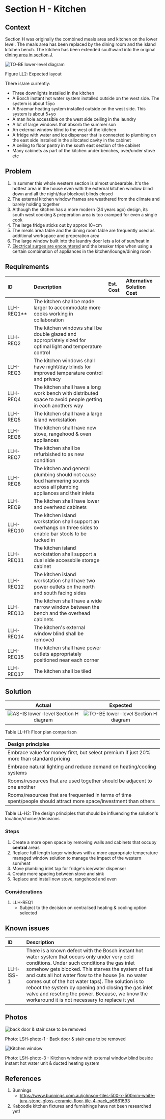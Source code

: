 # Section H - Kitchen

## Context

Section H was originally the combined meals area and kitchen on the lower level. The meals area has been replaced by the dining room and the island kitchen bench. The kitchen has been extended southward into the original [dining area in section J](./section-J-requirements.md).

![TO-BE lower-level diagram](Lower-Level-TO-BE-sections.svg)

Figure LL2: Expected layout

There is/are currently:
* Three downlights installed in the kitchen
* A Bosch instant hot water system installed outside on the west side. The system is about 15yo 
* A Braemar heating system installed outside on the west side. This system is about 5+yo 
* A man hole accessible on the west side ceiling in the laundry
* A lot of large windows that absorb the summer sun
* An external window blind to the west of the kitchen
* A fridge with water and ice dispenser that is connected to plumbing on the east side installed in the allocated cavity in the cabinet
* A ceiling to floor pantry in the south east section of the cabinet
* Many cabinets as part of the kitchen under benches, over/under stove etc


## Problem

1. In summer this whole western section is almost unbearable. It's the hottest area in the house even with the external kitchen window blind down and all the night/day blockout blinds closed
2. The external kitchen window frames are weathered from the climate and barely holding together
3. Although the kitchen has a more modern (24 years ago) design, its south west cooking & preperation area is too cramped for even a single cook
4. The large fridge sticks out by approx 10+cm 
5. The meals area table and the dining room table are frequently used as additional workspace and preperation area
7. The large window built into the laundry door lets a lot of sun/heat in
8. [Electrical surges are encountered](./section-I-requirements.md) and the breaker trips when using a certain combination of appliances in the kitchen/lounge/dining room


## Requirements

|ID|Description|Est. Cost|Alternative Solution Cost|
|:---|:---|:---|:---|
|LLH-REQ1**|The kitchen shall be made larger to accommodate more cooks working in collaboration|||
|LLH-REQ2|The kitchen windows shall be double glazed and appropriately sized for optimal light and temperature control|||
|LLH-REQ3|The kitchen windows shall have night/day blinds for improved temperature control and privacy|||
|LLH-REQ4|The kitchen shall have a long work bench with distributed space to avoid people getting in each anothers way|||
|LLH-REQ5|The kitchen shall have a large island workstation|||
|LLH-REQ6|The kitchen shall have new stove, rangehood & oven appliances|||
|LLH-REQ7|The kitchen shall be refurbished to as new condition|||
|LLH-REQ8|The kitchen and general plumbing should not cause loud hammering sounds across all plumbing appliances and their inlets|||
|LLH-REQ9|The kitchen shall have lower and overhead cabinets|||
|LLH-REQ10|The kitchen island workstation shall support an overhangs on three sides to enable bar stools to be tucked in|||
|LLH-REQ11|The kitchen island workstation shall support a dual side accessbile storage cabinet|||
|LLH-REQ12|The kitchen island workstation shall have two power outlets on the north and south facing sides|||
|LLH-REQ13|The kitchen shall have a wide narrow window between the bench and the overhead cabinets|||
|LLH-REQ14|The kitchen's external window blind shall be removed|||
|LLH-REQ15|The kitchen shall have power outlets appropriately positioned near each corner|||
|LLH-REQ17|The kitchen shall be tiled|||


## Solution

|Actual|Expected|
|:---:|:---:|
|![AS-IS lower-level Section H diagram](Lower-Level-AS-IS-section-H.svg)|![TO-BE lower-level Section H diagram](Lower-Level-TO-BE-section-H.svg)|

Table LL-H1: Floor plan comparison

|Design principles|
|:---|
|Embrace value for money first, but select premium if just 20% more than standard pricing|
|Embrace natural lighting and reduce demand on heating/cooling systems|
|Rooms/resources that are used together should be adjacent to one another|
|Rooms/resources that are frequented in terms of time spent/people should attract more space/investment than others|

Table LL-H2: The design principles that should be influencing the solution's location/choices/decisions


### Steps
1. Create a more open space by removing walls and cabinets that occupy **central** areas
2. Replace full length larger windows with a more appropriate temperature managed window solution to manage the impact of the western sun/heat
3. Move plumbing inlet tap for fridge's ice/water dispenser
5. Create more spacing between stove and sink
6. Replace and install new stove, rangehood and oven 

### Considerations

1. LLH-REQ1
    - Subject to the decision on centralised heating & cooling option selected

## Known issues

|ID|Description|
|:---|:---|
|LLH-ISS-1|There is a known defect with the Bosch instant hot water system that occurs only under very cold conditions. Under such conditions the gas inlet somehow gets blocked. This starves the system of fuel and cuts all hot water flow to the house (ie. no water comes out of the hot water taps). The solution is to reboot the system by opening and closing the gas inlet valve and reseting the power. Because, we know the workaround it is not necessary to replace it yet|


## Photos

![back door & stair case to be removed](./photos/IMG_20201016_124623486.jpg)

Photo: LSH-photo-1 - Back door & stair case to be removed

![Kitchen window](./photos/IMG_20201016_124603944.jpg)

Photo: LSH-photo-3 - Kitchen window with external window blind beside instant hot water unit & ducted heating system


## References
1. Bunnings
    - https://www.bunnings.com.au/johnson-tiles-500-x-500mm-white-jura-stone-gloss-ceramic-floor-tile-4-pack_p6661693
2. Kaboodle kitchen fixtures and furnishings have not been researched yet!